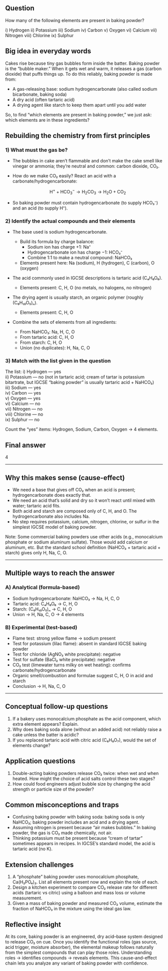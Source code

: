 ## Question
How many of the following elements are present in baking powder?

i) Hydrogen
ii) Potassium
iii) Sodium
iv) Carbon
v) Oxygen
vi) Calcium
vii) Nitrogen
viii) Chlorine
ix) Sulphur

## Big idea in everyday words
Cakes rise because tiny gas bubbles form inside the batter. Baking powder is the “bubble maker.” When it gets wet and warm, it releases a gas (carbon dioxide) that puffs things up. To do this reliably, baking powder is made from:
- A gas-releasing base: sodium hydrogencarbonate (also called sodium bicarbonate, baking soda)
- A dry acid (often tartaric acid)
- A drying agent like starch to keep them apart until you add water

So, to find “which elements are present in baking powder,” we just ask: which elements are in these ingredients?

## Rebuilding the chemistry from first principles
### 1) What must the gas be?
- The bubbles in cake aren’t flammable and don’t make the cake smell like vinegar or ammonia; they’re neutral and common: carbon dioxide, CO₂.
- How do we make CO₂ easily? React an acid with a carbonate/hydrogencarbonate:
  
  ```math
  \text{H}^+ + \text{HCO}_3^- \rightarrow \text{H}_2\text{CO}_3 \rightarrow \text{H}_2\text{O} + \text{CO}_2
  ```

- So baking powder must contain hydrogencarbonate (to supply HCO₃⁻) and an acid (to supply H⁺).

### 2) Identify the actual compounds and their elements
- The base used is sodium hydrogencarbonate.
  - Build its formula by charge balance:
    - Sodium ion has charge +1: Na⁺
    - Hydrogencarbonate ion has charge −1: HCO₃⁻
    - Combine 1:1 to make a neutral compound: NaHCO₃
  - Elements present here: Na (sodium), H (hydrogen), C (carbon), O (oxygen)

- The acid commonly used in IGCSE descriptions is tartaric acid (C₄H₆O₆).
  - Elements present: C, H, O (no metals, no halogens, no nitrogen)

- The drying agent is usually starch, an organic polymer (roughly (C₆H₁₀O₅)ₙ).
  - Elements present: C, H, O

- Combine the sets of elements from all ingredients:
  - From NaHCO₃: Na, H, C, O
  - From tartaric acid: C, H, O
  - From starch: C, H, O
  - Union (no duplicates): H, Na, C, O

### 3) Match with the list given in the question
The list:
i) Hydrogen — yes  
ii) Potassium — no (not in tartaric acid; cream of tartar is potassium bitartrate, but IGCSE “baking powder” is usually tartaric acid + NaHCO₃)  
iii) Sodium — yes  
iv) Carbon — yes  
v) Oxygen — yes  
vi) Calcium — no  
vii) Nitrogen — no  
viii) Chlorine — no  
ix) Sulphur — no

Count the “yes” items: Hydrogen, Sodium, Carbon, Oxygen → 4 elements.

## Final answer
4

---

## Why this makes sense (cause-effect)
- We need a base that gives off CO₂ when an acid is present; hydrogencarbonate does exactly that.
- We need an acid that’s solid and dry so it won’t react until mixed with water; tartaric acid fits.
- Both acid and starch are composed only of C, H, and O. The hydrogencarbonate also includes Na.
- No step requires potassium, calcium, nitrogen, chlorine, or sulfur in the simplest IGCSE model of baking powder.

Note: Some commercial baking powders use other acids (e.g., monocalcium phosphate or sodium aluminum sulfate). Those would add calcium or aluminum, etc. But the standard school definition (NaHCO₃ + tartaric acid + starch) gives only H, Na, C, O.

---

## Multiple ways to reach the answer

### A) Analytical (formula-based)
- Sodium hydrogencarbonate: NaHCO₃ → Na, H, C, O
- Tartaric acid: C₄H₆O₆ → C, H, O
- Starch: (C₆H₁₀O₅)ₙ → C, H, O
- Union → H, Na, C, O → 4 elements

### B) Experimental (test-based)
- Flame test: strong yellow flame → sodium present
- Test for potassium (lilac flame): absent in standard IGCSE baking powder
- Test for chloride (AgNO₃ white precipitate): negative
- Test for sulfate (BaCl₂ white precipitate): negative
- CO₂ test (limewater turns milky on wet heating): confirms carbonate/hydrogencarbonate
- Organic smell/combustion and formulae suggest C, H, O in acid and starch
- Conclusion → H, Na, C, O

---

## Conceptual follow-up questions
1. If a bakery uses monocalcium phosphate as the acid component, which extra element appears? Explain.  
2. Why does baking soda alone (without an added acid) not reliably raise a cake unless the batter is acidic?  
3. If you replaced tartaric acid with citric acid (C₆H₈O₇), would the set of elements change?

## Application questions
1. Double-acting baking powders release CO₂ twice: when wet and when heated. How might the choice of acid salts control these two stages?  
2. How could food engineers adjust bubble size by changing the acid strength or particle size of the powder?

## Common misconceptions and traps
- Confusing baking powder with baking soda: baking soda is only NaHCO₃; baking powder includes an acid and a drying agent.  
- Assuming nitrogen is present because “air makes bubbles.” In baking powder, the gas is CO₂ made chemically, not air.  
- Thinking potassium must be present because “cream of tartar” sometimes appears in recipes. In IGCSE’s standard model, the acid is tartaric acid (no K).

## Extension challenges
1. A “phosphate” baking powder uses monocalcium phosphate, Ca(H₂PO₄)₂. List all elements present now and explain the role of each.  
2. Design a kitchen experiment to compare CO₂ release rate for different acids (tartaric vs citric) using a balloon and mass loss or volume measurement.  
3. Given a mass of baking powder and measured CO₂ volume, estimate the fraction of NaHCO₃ in the mixture using the ideal gas law.

## Reflective insight
At its core, baking powder is an engineered, dry acid–base system designed to release CO₂ on cue. Once you identify the functional roles (gas source, acid trigger, moisture absorber), the elemental makeup follows naturally from the simplest compounds that can play those roles. Understanding roles → identifies compounds → reveals elements. This cause-and-effect chain lets you analyze any variant of baking powder with confidence.